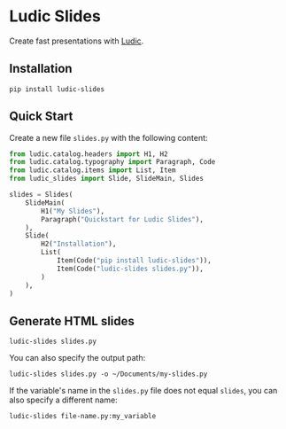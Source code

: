 # Ludic Slides

Create fast presentations with [Ludic](https://getludic.dev).

## Installation

```
pip install ludic-slides
```

## Quick Start

Create a new file `slides.py` with the following content:

```python
from ludic.catalog.headers import H1, H2
from ludic.catalog.typography import Paragraph, Code
from ludic.catalog.items import List, Item
from ludic_slides import Slide, SlideMain, Slides

slides = Slides(
    SlideMain(
        H1("My Slides"),
        Paragraph("Quickstart for Ludic Slides"),
    ),
    Slide(
        H2("Installation"),
        List(
            Item(Code("pip install ludic-slides")),
            Item(Code("ludic-slides slides.py")),
        )
    ),
)
```

## Generate HTML slides

```
ludic-slides slides.py
```

You can also specify the output path:

```
ludic-slides slides.py -o ~/Documents/my-slides.py
```

If the variable's name in the `slides.py` file does not equal `slides`, you can also specify a different name:

```
ludic-slides file-name.py:my_variable
```
